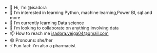 - 👋 Hi, I’m @isadora
- 👀 I’m interested in learning Python, machine learning,Power BI, sql and more
- 🌱 I’m currently learning Data science
- 💞️ I’m looking to collaborate on anything involving data
- 📫 How to reach me isadora.veiga04@gmail.com
- 😄 Pronouns: she/her
- ⚡ Fun fact: i'm also a pharmacist

<!---
isad0ra16/isad0ra16 is a ✨ special ✨ repository because its `README.md` (this file) appears on your GitHub profile.
You can click the Preview link to take a look at your changes.
--->
